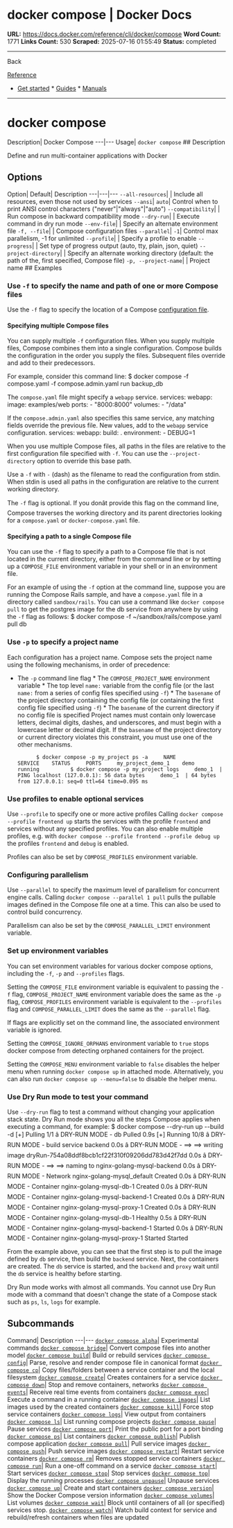 # docker compose | Docker Docs

**URL:** https://docs.docker.com/reference/cli/docker/compose
**Word Count:** 1771
**Links Count:** 530
**Scraped:** 2025-07-16 01:55:49
**Status:** completed

---

Back

[Reference](https://docs.docker.com/reference/)

  * [Get started](https://docs.docker.com/get-started/)   * [Guides](https://docs.docker.com/guides/)   * [Manuals](https://docs.docker.com/manuals/)

* * *

# docker compose

Description| Docker Compose   ---|---   Usage| `docker compose`      ## Description

Define and run multi-container applications with Docker

## Options

Option| Default| Description   ---|---|---   `--all-resources`| | Include all resources, even those not used by services   `--ansi`| `auto`| Control when to print ANSI control characters \("never"|"always"|"auto"\)      `--compatibility`| | Run compose in backward compatibility mode   `--dry-run`| | Execute command in dry run mode   `--env-file`| | Specify an alternate environment file   `-f, --file`| | Compose configuration files   `--parallel`| `-1`| Control max parallelism, -1 for unlimited   `--profile`| | Specify a profile to enable   `--progress`| | Set type of progress output \(auto, tty, plain, json, quiet\)   `--project-directory`| | Specify an alternate working directory   \(default: the path of the, first specified, Compose file\)   `-p, --project-name`| | Project name      ## Examples

### Use `-f` to specify the name and path of one or more Compose files

Use the `-f` flag to specify the location of a Compose [configuration file](https://docs.docker.com/reference/compose-file/).

#### Specifying multiple Compose files

You can supply multiple `-f` configuration files. When you supply multiple files, Compose combines them into a single configuration. Compose builds the configuration in the order you supply the files. Subsequent files override and add to their predecessors.

For example, consider this command line:               $ docker compose -f compose.yaml -f compose.admin.yaml run backup_db     

The `compose.yaml` file might specify a `webapp` service.               services:       webapp:         image: examples/web         ports:           - "8000:8000"         volumes:           - "/data"

If the `compose.admin.yaml` also specifies this same service, any matching fields override the previous file. New values, add to the `webapp` service configuration.               services:       webapp:         build: .         environment:           - DEBUG=1

When you use multiple Compose files, all paths in the files are relative to the first configuration file specified with `-f`. You can use the `--project-directory` option to override this base path.

Use a `-f` with `-` \(dash\) as the filename to read the configuration from stdin. When stdin is used all paths in the configuration are relative to the current working directory.

The `-f` flag is optional. If you donât provide this flag on the command line, Compose traverses the working directory and its parent directories looking for a `compose.yaml` or `docker-compose.yaml` file.

#### Specifying a path to a single Compose file

You can use the `-f` flag to specify a path to a Compose file that is not located in the current directory, either from the command line or by setting up a `COMPOSE_FILE` environment variable in your shell or in an environment file.

For an example of using the `-f` option at the command line, suppose you are running the Compose Rails sample, and have a `compose.yaml` file in a directory called `sandbox/rails`. You can use a command like `docker compose pull` to get the postgres image for the db service from anywhere by using the `-f` flag as follows:               $ docker compose -f ~/sandbox/rails/compose.yaml pull db     

### Use `-p` to specify a project name

Each configuration has a project name. Compose sets the project name using the following mechanisms, in order of precedence:

  * The `-p` command line flag   * The `COMPOSE_PROJECT_NAME` environment variable   * The top level `name:` variable from the config file \(or the last `name:` from a series of config files specified using `-f`\)   * The `basename` of the project directory containing the config file \(or containing the first config file specified using `-f`\)   * The `basename` of the current directory if no config file is specified Project names must contain only lowercase letters, decimal digits, dashes, and underscores, and must begin with a lowercase letter or decimal digit. If the `basename` of the project directory or current directory violates this constraint, you must use one of the other mechanisms.

              $ docker compose -p my_project ps -a     NAME                 SERVICE    STATUS     PORTS     my_project_demo_1    demo       running          $ docker compose -p my_project logs     demo_1  | PING localhost (127.0.0.1): 56 data bytes     demo_1  | 64 bytes from 127.0.0.1: seq=0 ttl=64 time=0.095 ms     

### Use profiles to enable optional services

Use `--profile` to specify one or more active profiles Calling `docker compose --profile frontend up` starts the services with the profile `frontend` and services without any specified profiles. You can also enable multiple profiles, e.g. with `docker compose --profile frontend --profile debug up` the profiles `frontend` and `debug` is enabled.

Profiles can also be set by `COMPOSE_PROFILES` environment variable.

### Configuring parallelism

Use `--parallel` to specify the maximum level of parallelism for concurrent engine calls. Calling `docker compose --parallel 1 pull` pulls the pullable images defined in the Compose file one at a time. This can also be used to control build concurrency.

Parallelism can also be set by the `COMPOSE_PARALLEL_LIMIT` environment variable.

### Set up environment variables

You can set environment variables for various docker compose options, including the `-f`, `-p` and `--profiles` flags.

Setting the `COMPOSE_FILE` environment variable is equivalent to passing the `-f` flag, `COMPOSE_PROJECT_NAME` environment variable does the same as the `-p` flag, `COMPOSE_PROFILES` environment variable is equivalent to the `--profiles` flag and `COMPOSE_PARALLEL_LIMIT` does the same as the `--parallel` flag.

If flags are explicitly set on the command line, the associated environment variable is ignored.

Setting the `COMPOSE_IGNORE_ORPHANS` environment variable to `true` stops docker compose from detecting orphaned containers for the project.

Setting the `COMPOSE_MENU` environment variable to `false` disables the helper menu when running `docker compose up` in attached mode. Alternatively, you can also run `docker compose up --menu=false` to disable the helper menu.

### Use Dry Run mode to test your command

Use `--dry-run` flag to test a command without changing your application stack state. Dry Run mode shows you all the steps Compose applies when executing a command, for example:               $ docker compose --dry-run up --build -d     [+] Pulling 1/1      â DRY-RUN MODE -  db Pulled                                                                                                                                                                                                               0.9s     [+] Running 10/8      â DRY-RUN MODE -    build service backend                                                                                                                                                                                                 0.0s      â DRY-RUN MODE -  ==> ==> writing image dryRun-754a08ddf8bcb1cf22f310f09206dd783d42f7dd                                                                                                                                                   0.0s      â DRY-RUN MODE -  ==> ==> naming to nginx-golang-mysql-backend                                                                                                                                                                            0.0s      â DRY-RUN MODE -  Network nginx-golang-mysql_default                                    Created                                                                                                                                           0.0s      â DRY-RUN MODE -  Container nginx-golang-mysql-db-1                                     Created                                                                                                                                           0.0s      â DRY-RUN MODE -  Container nginx-golang-mysql-backend-1                                Created                                                                                                                                           0.0s      â DRY-RUN MODE -  Container nginx-golang-mysql-proxy-1                                  Created                                                                                                                                           0.0s      â DRY-RUN MODE -  Container nginx-golang-mysql-db-1                                     Healthy                                                                                                                                           0.5s      â DRY-RUN MODE -  Container nginx-golang-mysql-backend-1                                Started                                                                                                                                           0.0s      â DRY-RUN MODE -  Container nginx-golang-mysql-proxy-1                                  Started                                     Started     

From the example above, you can see that the first step is to pull the image defined by `db` service, then build the `backend` service. Next, the containers are created. The `db` service is started, and the `backend` and `proxy` wait until the `db` service is healthy before starting.

Dry Run mode works with almost all commands. You cannot use Dry Run mode with a command that doesn't change the state of a Compose stack such as `ps`, `ls`, `logs` for example.

## Subcommands

Command| Description   ---|---   [`docker compose alpha`](https://docs.docker.com/reference/cli/docker/compose/alpha/)| Experimental commands   [`docker compose bridge`](https://docs.docker.com/reference/cli/docker/compose/bridge/)| Convert compose files into another model   [`docker compose build`](https://docs.docker.com/reference/cli/docker/compose/build/)| Build or rebuild services   [`docker compose config`](https://docs.docker.com/reference/cli/docker/compose/config/)| Parse, resolve and render compose file in canonical format   [`docker compose cp`](https://docs.docker.com/reference/cli/docker/compose/cp/)| Copy files/folders between a service container and the local filesystem   [`docker compose create`](https://docs.docker.com/reference/cli/docker/compose/create/)| Creates containers for a service   [`docker compose down`](https://docs.docker.com/reference/cli/docker/compose/down/)| Stop and remove containers, networks   [`docker compose events`](https://docs.docker.com/reference/cli/docker/compose/events/)| Receive real time events from containers   [`docker compose exec`](https://docs.docker.com/reference/cli/docker/compose/exec/)| Execute a command in a running container   [`docker compose images`](https://docs.docker.com/reference/cli/docker/compose/images/)| List images used by the created containers   [`docker compose kill`](https://docs.docker.com/reference/cli/docker/compose/kill/)| Force stop service containers   [`docker compose logs`](https://docs.docker.com/reference/cli/docker/compose/logs/)| View output from containers   [`docker compose ls`](https://docs.docker.com/reference/cli/docker/compose/ls/)| List running compose projects   [`docker compose pause`](https://docs.docker.com/reference/cli/docker/compose/pause/)| Pause services   [`docker compose port`](https://docs.docker.com/reference/cli/docker/compose/port/)| Print the public port for a port binding   [`docker compose ps`](https://docs.docker.com/reference/cli/docker/compose/ps/)| List containers   [`docker compose publish`](https://docs.docker.com/reference/cli/docker/compose/publish/)| Publish compose application   [`docker compose pull`](https://docs.docker.com/reference/cli/docker/compose/pull/)| Pull service images   [`docker compose push`](https://docs.docker.com/reference/cli/docker/compose/push/)| Push service images   [`docker compose restart`](https://docs.docker.com/reference/cli/docker/compose/restart/)| Restart service containers   [`docker compose rm`](https://docs.docker.com/reference/cli/docker/compose/rm/)| Removes stopped service containers   [`docker compose run`](https://docs.docker.com/reference/cli/docker/compose/run/)| Run a one-off command on a service   [`docker compose start`](https://docs.docker.com/reference/cli/docker/compose/start/)| Start services   [`docker compose stop`](https://docs.docker.com/reference/cli/docker/compose/stop/)| Stop services   [`docker compose top`](https://docs.docker.com/reference/cli/docker/compose/top/)| Display the running processes   [`docker compose unpause`](https://docs.docker.com/reference/cli/docker/compose/unpause/)| Unpause services   [`docker compose up`](https://docs.docker.com/reference/cli/docker/compose/up/)| Create and start containers   [`docker compose version`](https://docs.docker.com/reference/cli/docker/compose/version/)| Show the Docker Compose version information   [`docker compose volumes`](https://docs.docker.com/reference/cli/docker/compose/volumes/)| List volumes   [`docker compose wait`](https://docs.docker.com/reference/cli/docker/compose/wait/)| Block until containers of all \(or specified\) services stop.   [`docker compose watch`](https://docs.docker.com/reference/cli/docker/compose/watch/)| Watch build context for service and rebuild/refresh containers when files are updated